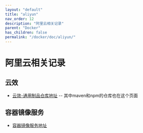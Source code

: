 ```yaml
---
layout: "default"
title: "aliyun"
nav_order: 12
description: "阿里云相关记录"
parent: "Docker"
has_children: false
permalink: "/docker/doc/aliyun/"
---
```


# 阿里云相关记录

## 云效

- [云效-通用制品仓库地址](https://packages.aliyun.com/generic) -- 其中maven和npm的仓库也在这个页面

## 容器镜像服务

- [容器镜像服务地址](https://cr.console.aliyun.com/cn-zhangjiakou/instances)

